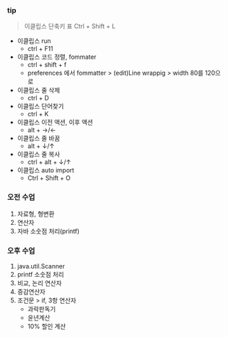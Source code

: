 ### tip
> 이클립스 단축키 표  Ctrl + Shift + L 

- 이클립스 run 
	- ctrl + F11
- 이클립스 코드 정렬, fommater
	- ctrl + shift + f
	- preferences 에서 fommatter > (edit)Line wrappig > width 80를 120으로
- 이클립스 줄 삭제
	- ctrl + D
- 이클립스 단어찾기
	- ctrl + K
- 이클립스 이전 액션, 이후 액션
	- alt + →/←
- 이클립스 줄 바꿈
	- alt + ↓/↑
- 이클립스 줄 복사
	- ctrl + alt + ↓/↑
- 이클립스 auto import
	- Ctrl + Shift + O


### 오전 수업
1. 자료형, 형변환
2. 연산자
3. 자바 소숫점 처리(printf)

### 오후 수업
1. java.util.Scanner
2. printf 소숫점 처리
3. 비교, 논리 연산자
4. 증감연산자
5. 조건문 > if, 3항 연산자
	- 과락판독기
	- 윤년계산
	- 10% 할인 계산

